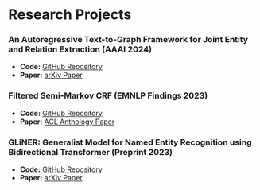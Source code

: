 # Research Projects

### An Autoregressive Text-to-Graph Framework for Joint Entity and Relation Extraction (AAAI 2024)
- **Code:** [GitHub Repository](https://github.com/urchade/ATG)
- **Paper:** [arXiv Paper](https://arxiv.org/abs/2401.01326)

### Filtered Semi-Markov CRF (EMNLP Findings 2023)
- **Code:** [GitHub Repository](https://github.com/urchade/Filtered-Semi-Markov-CRF)
- **Paper:** [ACL Anthology Paper](https://aclanthology.org/2023.findings-emnlp.17/)

### GLiNER: Generalist Model for Named Entity Recognition using Bidirectional Transformer (Preprint 2023)
- **Code:** [GitHub Repository](https://github.com/urchade/GLiNER)
- **Paper:** [arXiv Paper](https://arxiv.org/abs/2311.08526)
